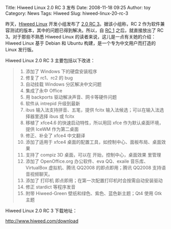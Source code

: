 Title: Hiweed Linux 2.0 RC 3 发布
Date: 2008-11-18 09:25
Author: toy
Category: News
Tags: Hiweed
Slug: hiweed-linux-20-rc-3

昨天，[Hiweed Linux](http://www.hiweed.com/) 开发小组发布了 [2.0 RC
3](http://www.hiweed.com/node/1353)。据该小组称，RC 2
作为软件兼容测试的版本，其中的问题已得到解决。所以，自 [RC
1](http://linuxtoy.org/archives/hiweed-linux-20-rc.html)
之后，就直接放出了 RC 3。对于那些不熟悉 Hiweed Linux
的读者来说，这儿是一点有关她的介绍：Hiweed Linux 基于 Debian 和 Ubuntu
构建，是一个专为中文用户而打造的 Linux 发行版。

Hiweed Linux 2.0 RC 3 主要包括以下改进：

> 1. 添加了 Windows 下的硬盘安装程序  
>  2. 修复了 rc1、rc2 的 bug  
>  3. 自动挂载 Windows 分区解决中文问题  
>  4. 集成了永中 Office  
>  5. 用 backports 驱动解决声音、网卡等硬件问题  
>  6. 软件从 intrepid 升级到最新  
>  7. ibus 输入法支持拼音、五笔，提供 fcitx
> 输入法候选；可以在输入法选择器里选择 ibus 或 fcitx  
>  8. 移植了 xfce4.6 的快速启动特性，所以用回 xfce 作为默认桌面环境，提供
> IceWM 作为第二桌面  
>  9. 修正、补全了 xfce4 中文翻译  
>  10. 添加了适用于 xfce4 桌面的配置工具，如控制中心、面板布局、桌面效果  
>  11. 支持了 compiz 3D 桌面，可以在 开始，控制中心，桌面效果 里管理  
>  12. 添加了 OpenOffice.org 办公软件、eva QQ、exaile 音乐库、VirtualBox
> 虚拟机、腾讯 QQ2008 的即点即用；腾讯 QQ2008 支持语音视频聊天。  
>  13. 添加了 打印机 即点即用；在第一次配置打印机时会按需自动安装驱动  
>  14. 修正 stardict 等程序发音  
>  15. 附带 Hiweed-Green 壁纸和绿色、紫色、蓝色新主题；Qt4 使用 Gtk 主题

Hiweed Linux 2.0 RC 3 下载地址：

<http://www.hiweed.com/download>
